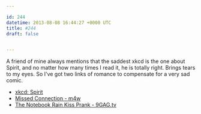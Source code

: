 ```yaml
---

id: 244
datetime: 2013-08-08 16:44:27 +0000 UTC
title: #244
draft: false


---
```


A friend of mine always mentions that the saddest xkcd is the one about Spirit, and no matter how many times I read it, he is totally right. Brings tears to my eyes. So I've got two links of romance to compensate for a very sad comic. 

 
 * [xkcd: Spirit](http://xkcd.com/695/)
 * [Missed Connection - m4w](http://newyork.craigslist.org/brk/mis/3985247459.html)
 * [The Notebook Rain Kiss Prank - 9GAG.tv](http://9gag.tv/v/671)


